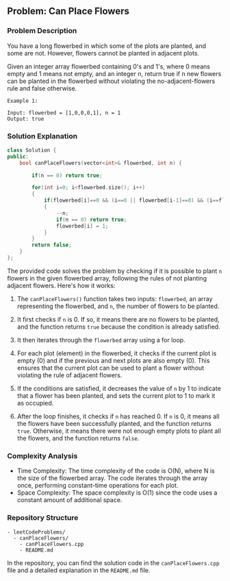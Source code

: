 
## Problem: Can Place Flowers

### Problem Description
You have a long flowerbed in which some of the plots are planted, and some are not. However, flowers cannot be planted in adjacent plots.

Given an integer array flowerbed containing 0's and 1's, where 0 means empty and 1 means not empty, and an integer n, return true if n new flowers can be planted in the flowerbed without violating the no-adjacent-flowers rule and false otherwise.

 
```
Example 1:

Input: flowerbed = [1,0,0,0,1], n = 1
Output: true
```

### Solution Explanation

```cpp
class Solution {
public:
    bool canPlaceFlowers(vector<int>& flowerbed, int n) {

        if(n == 0) return true;

        for(int i=0; i<flowerbed.size(); i++)
        {
            if(flowerbed[i]==0 && (i==0 || flowerbed[i-1]==0) && (i==flowerbed.size()-1 || flowerbed[i+1]==0))
            {
                --n;
                if(n == 0) return true;
                flowerbed[i] = 1;
            }
        }
        return false;
    }
};
```

The provided code solves the problem by checking if it is possible to plant `n` flowers in the given flowerbed array, following the rules of not planting adjacent flowers. Here's how it works:

1. The `canPlaceFlowers()` function takes two inputs: `flowerbed`, an array representing the flowerbed, and `n`, the number of flowers to be planted.

2. It first checks if `n` is 0. If so, it means there are no flowers to be planted, and the function returns `true` because the condition is already satisfied.

3. It then iterates through the `flowerbed` array using a for loop.

4. For each plot (element) in the flowerbed, it checks if the current plot is empty (0) and if the previous and next plots are also empty (0). This ensures that the current plot can be used to plant a flower without violating the rule of adjacent flowers.

5. If the conditions are satisfied, it decreases the value of `n` by 1 to indicate that a flower has been planted, and sets the current plot to 1 to mark it as occupied.

6. After the loop finishes, it checks if `n` has reached 0. If `n` is 0, it means all the flowers have been successfully planted, and the function returns `true`. Otherwise, it means there were not enough empty plots to plant all the flowers, and the function returns `false`.

### Complexity Analysis

- Time Complexity: The time complexity of the code is O(N), where N is the size of the flowerbed array. The code iterates through the array once, performing constant-time operations for each plot.
- Space Complexity: The space complexity is O(1) since the code uses a constant amount of additional space.

### Repository Structure

```
- leetCodeProblems/
  - canPlaceFlowers/
    - canPlaceFlowers.cpp
    - README.md
```

In the repository, you can find the solution code in the `canPlaceFlowers.cpp` file and a detailed explanation in the `README.md` file.
